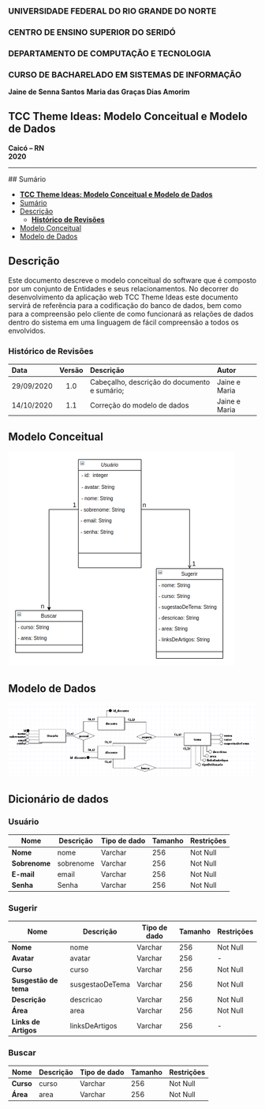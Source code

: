 ### **UNIVERSIDADE FEDERAL DO RIO GRANDE DO NORTE**

### **CENTRO DE ENSINO SUPERIOR DO SERIDÓ**

### **DEPARTAMENTO DE COMPUTAÇÃO E TECNOLOGIA**

### **CURSO DE BACHARELADO EM SISTEMAS DE INFORMAÇÃO**

**Jaine de Senna Santos**
**Maria das Graças Dias Amorim**

## **TCC Theme Ideas: Modelo Conceitual e Modelo de Dados**

**Caicó – RN**  
**2020**

---
<div id='sumario'/>
## Sumário

- [**TCC Theme Ideas: Modelo Conceitual e Modelo de Dados**](#tcc-theme-ideas-modelo-conceitual-e-modelo-de-dados)
- [Sumário](#sumário)
- [Descrição](#descrição)
  - [**Histórico de Revisões**](#histórico-de-revisões)
- [Modelo Conceitual](#modelo-conceitual)
- [Modelo de Dados](#modelo-de-dados)

<div id='descricao'/>

## Descrição

Este documento descreve o modelo conceitual do software que é composto por um conjunto de Entidades e seus relacionamentos. No decorrer do desenvolvimento da aplicação web TCC Theme Ideas este documento servirá de referência para a codificação do banco de dados, bem como para a compreensão pelo cliente de como funcionará as relações de dados dentro do sistema em uma linguagem de fácil compreensão a todos os envolvidos.

<div id='revisoes'/>

### **Histórico de Revisões**

| Data       | Versão | Descrição                                                              | Autor                           |
| :--------- | :----: | :--------------------------------------------------------------------- | :------------------------------ |
| 29/09/2020 |  1.0   | Cabeçalho, descrição do documento e sumário;  | Jaine e Maria |
|14/10/2020| 1.1 | Correção do modelo de dados | Jaine e Maria |

<div id ='conceitual' />

## Modelo Conceitual

![Modelo Conceitual](/img/modeloConceitual.png)

## Modelo de Dados

![Modelo de dados](/img/modeloDados.png)
                            
## Dicionário de dados
### Usuário

| Nome | Descrição | Tipo de dado | Tamanho | Restrições |
|------|-----------|--------------|---------|------------|
|**Nome**|nome|Varchar|256|Not Null|
|**Sobrenome**|sobrenome|Varchar|256|Not Null|
|**E-mail**|email|Varchar|256|Not Null|
|**Senha**|Senha|Varchar|256|Not Null|

### Sugerir 

| Nome | Descrição | Tipo de dado | Tamanho | Restrições |
|------|-----------|--------------|---------|------------|
|**Nome**|nome|Varchar|256|Not Null|
|**Avatar**|avatar|Varchar|256|-|
|**Curso**|curso|Varchar|256|Not Null|
|**Susgestão de tema**|susgestaoDeTema|Varchar|256|Not Null|
|**Descrição**|descricao|Varchar|256|Not Null|
|**Área**|area|Varchar|256|Not Null|
|**Links de Artigos**|linksDeArtigos|Varchar|256|-|

### Buscar

| Nome | Descrição | Tipo de dado | Tamanho | Restrições |
|------|-----------|--------------|---------|------------|
|**Curso**|curso|Varchar|256|Not Null|
|**Área**|area|Varchar|256|Not Null|